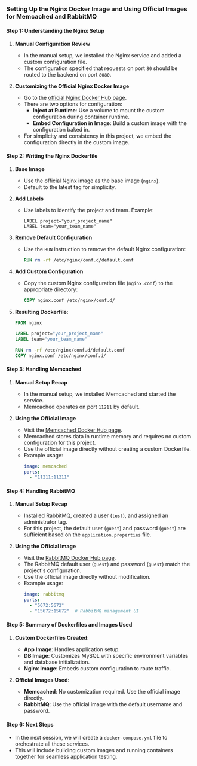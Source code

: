 ### Setting Up the Nginx Docker Image and Using Official Images for Memcached and RabbitMQ  

#### Step 1: Understanding the Nginx Setup  
1. **Manual Configuration Review**  
   - In the manual setup, we installed the Nginx service and added a custom configuration file.  
   - The configuration specified that requests on port `80` should be routed to the backend on port `8080`.  

2. **Customizing the Official Nginx Docker Image**  
   - Go to the [official Nginx Docker Hub page](https://hub.docker.com/_/nginx).  
   - There are two options for configuration:  
     - **Inject at Runtime**: Use a volume to mount the custom configuration during container runtime.  
     - **Embed Configuration in Image**: Build a custom image with the configuration baked in.  
   - For simplicity and consistency in this project, we embed the configuration directly in the custom image.

#### Step 2: Writing the Nginx Dockerfile  
1. **Base Image**  
   - Use the official Nginx image as the base image (`nginx`).  
   - Default to the latest tag for simplicity.  

2. **Add Labels**  
   - Use labels to identify the project and team. Example:  
     ```
     LABEL project="your_project_name"  
     LABEL team="your_team_name"  
     ```  

3. **Remove Default Configuration**  
   - Use the `RUN` instruction to remove the default Nginx configuration:  
     ```dockerfile  
     RUN rm -rf /etc/nginx/conf.d/default.conf  
     ```  

4. **Add Custom Configuration**  
   - Copy the custom Nginx configuration file (`nginx.conf`) to the appropriate directory:  
     ```dockerfile  
     COPY nginx.conf /etc/nginx/conf.d/  
     ```  

5. **Resulting Dockerfile**:  
   ```dockerfile  
   FROM nginx  
   
   LABEL project="your_project_name"  
   LABEL team="your_team_name"  
   
   RUN rm -rf /etc/nginx/conf.d/default.conf  
   COPY nginx.conf /etc/nginx/conf.d/  
   ```  

#### Step 3: Handling Memcached  
1. **Manual Setup Recap**  
   - In the manual setup, we installed Memcached and started the service.  
   - Memcached operates on port `11211` by default.  

2. **Using the Official Image**  
   - Visit the [Memcached Docker Hub page](https://hub.docker.com/_/memcached).  
   - Memcached stores data in runtime memory and requires no custom configuration for this project.  
   - Use the official image directly without creating a custom Dockerfile.  
   - Example usage:  
     ```yaml  
     image: memcached  
     ports:  
       - "11211:11211"  
     ```  

#### Step 4: Handling RabbitMQ  
1. **Manual Setup Recap**  
   - Installed RabbitMQ, created a user (`test`), and assigned an administrator tag.  
   - For this project, the default user (`guest`) and password (`guest`) are sufficient based on the `application.properties` file.  

2. **Using the Official Image**  
   - Visit the [RabbitMQ Docker Hub page](https://hub.docker.com/_/rabbitmq).  
   - The RabbitMQ default user (`guest`) and password (`guest`) match the project's configuration.  
   - Use the official image directly without modification.  
   - Example usage:  
     ```yaml  
     image: rabbitmq  
     ports:  
       - "5672:5672"  
       - "15672:15672"  # RabbitMQ management UI  
     ```  

#### Step 5: Summary of Dockerfiles and Images Used  
1. **Custom Dockerfiles Created**:  
   - **App Image**: Handles application setup.  
   - **DB Image**: Customizes MySQL with specific environment variables and database initialization.  
   - **Nginx Image**: Embeds custom configuration to route traffic.  

2. **Official Images Used**:  
   - **Memcached**: No customization required. Use the official image directly.  
   - **RabbitMQ**: Use the official image with the default username and password.  

#### Step 6: Next Steps  
- In the next session, we will create a `docker-compose.yml` file to orchestrate all these services.  
- This will include building custom images and running containers together for seamless application testing.  
